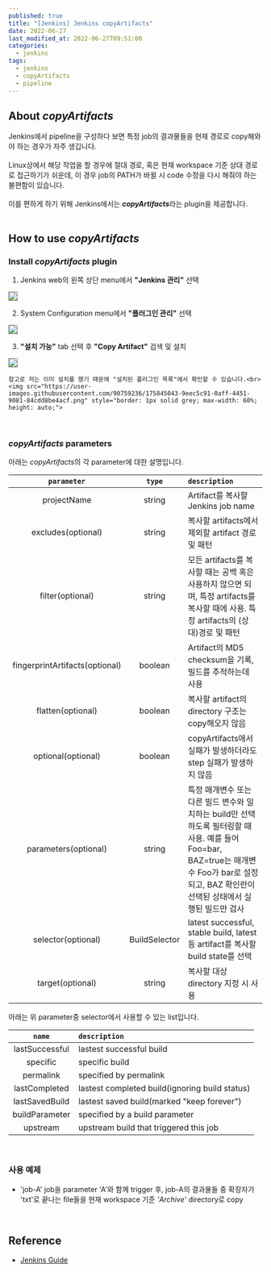 ```yaml
---
published: true
title: "[Jenkins] Jenkins copyArtifacts"
date: 2022-06-27
last_modified_at: 2022-06-27T09:51:00
categories:
  - jenkins
tags:
  - jenkins
  - copyArtifacts
  - pipeline
---
```


## About <i>copyArtifacts</i>
Jenkins에서 pipeline을 구성하다 보면 특정 job의 결과물들을 현재 경로로 copy해와야 하는 경우가 자주 생깁니다. <br><br>
Linux상에서 해당 작업을 할 경우에 절대 경로, 혹은 현재 workspace 기준 상대 경로로 접근하기가 쉬운데, 이 경우 job의 PATH가 바뀔 시 code 수정을 다시 해줘야 하는 불편함이 있습니다. <br><br>
이를 편하게 하기 위해 Jenkins에서는 <i><b>copyArtifacts</b></i>라는 plugin을 제공합니다. <br><br>

## How to use <i>copyArtifacts</i>

### Install <i>copyArtifacts</i> plugin
1. Jenkins web의 왼쪽 상단 menu에서 <b>"Jenkins 관리"</b> 선택<br>
<img src="https://user-images.githubusercontent.com/90759236/175844492-e53652c2-85f2-4ddf-b260-2463a83d8dcd.png" style="border: 1px solid grey; max-width: 30%; height: auto;">

2. System Configuration menu에서 <b>"플러그인 관리"</b> 선택<br>
<img src="https://user-images.githubusercontent.com/90759236/175844667-7b26c6fd-ea84-4084-86bf-10fa2aa4d5d2.png" style="border: 1px solid grey; max-width: 80%; height: auto;">

3. <b>"설치 가능"</b> tab 선택 후 <b>"Copy Artifact"</b> 검색 및 설치<br>
<img src="https://user-images.githubusercontent.com/90759236/175844855-de764ed3-3801-46d9-a886-6a9007fcd53b.png" style="border: 1px solid grey; max-width: 60%; height: auto;">

    참고로 저는 이미 설치를 했기 때문에 "설치된 플러그인 목록"에서 확인할 수 있습니다.<br>
    <img src="https://user-images.githubusercontent.com/90759236/175845043-9eec5c91-0aff-4451-9081-84cdd8be4acf.png" style="border: 1px solid grey; max-width: 60%; height: auto;">
<br>

### <i><b>copyArtifacts</b></i> parameters
아래는 <i>copyArtifacts</i>의 각 parameter에 대한 설명입니다.

|` parameter `| `type` | ` description `|
| :---------: | :-----: | :----------------------------------------------------------- |
| projectName | string | Artifact를 복사할 Jenkins job name |
| excludes(optional) | string | 복사할 artifacts에서 제외할 artifact 경로 및 패턴 |
| filter(optional) | string | 모든 artifacts를 복사할 때는 공백 혹은 사용하지 않으면 되며, 특정 artifacts를 복사할 때에 사용. 특정 artifacts의 (상대)경로 및 패턴 |
| fingerprintArtifacts(optional) | boolean | Artifact의 MD5 checksum을 기록, 빌드를 추적하는데 사용 |
| flatten(optional) | boolean | 복사할 artifact의 directory 구조는 copy해오지 않음 |
| optional(optional) | boolean | copyArtifacts애서 실패가 발생하더라도 step 실패가 발생하지 않음 |
| parameters(optional) | string | 특정 매개변수 또는 다른 빌드 변수와 일치하는 build만 선택하도록 필터링할 때 사용. 예를 들어 Foo=bar, BAZ=true는 매개변수 Foo가 bar로 설정되고, BAZ 확인란이 선택된 상태에서 실행된 빌드만 검사 |
| selector(optional) | BuildSelector | latest successful, stable build, latest 등 artifact를 복사할 build state를 선택 |
| target(optional) | string | 복사할 대상 directory 지정 시 사용 |

아래는 위 parameter중 selector에서 사용할 수 있는 list입니다.<br>

|` name `| ` description `|
| :---------: | :----------------------------------------------------------- |
| lastSuccessful | lastest successful build |
| specific | specific build |
| permalink | specified by permalink |
| lastCompleted | lastest completed build(ignoring build status) |
| lastSavedBuild | lastest saved build(marked "keep forever") |
| buildParameter | specified by a build parameter |
| upstream | upstream build that triggered this job |

<br>

### 사용 예제
<script src="https://gist.github.com/ynlee1/145b90abd12bf1007eeb10e6d96efd28.js"></script>

* 'job-A' job을 parameter 'A'와 함께 trigger 후, job-A의 결과물들 중 확장자가 'txt'로 끝나는 file들을 현재 workspace 기준 <i>'Archive'</i> directory로 copy

<br>

## Reference
- [Jenkins Guide](https://www.jenkins.io/doc/pipeline/steps/copyartifact/)